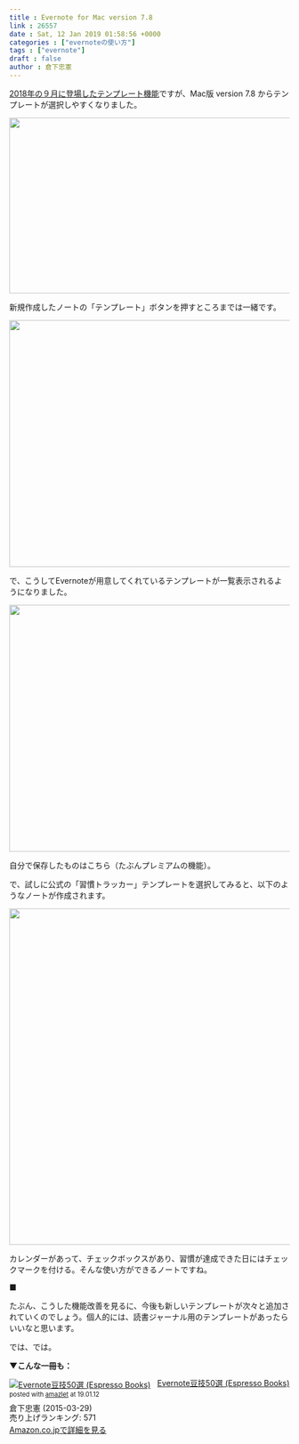 ```yaml
---
title : Evernote for Mac version 7.8
link : 26557
date : Sat, 12 Jan 2019 01:58:56 +0000
categories : ["evernoteの使い方"]
tags : ["evernote"]
draft : false
author : 倉下忠憲
---
```


<a href="https://rashita.net/blog/?p=25693">2018年の９月に登場したテンプレート機能</a>ですが、Mac版 version 7.8 からテンプレートが選択しやすくなりました。

<a href="https://rashita.net/blog/?attachment_id=26559" rel="attachment wp-att-26559"><img src="https://rashita.net/blog/wp-content/uploads/2019/01/screenshot-5-700x316.png" alt="" width="700" height="316" class="alignnone size-large wp-image-26559" /></a>

新規作成したノートの「テンプレート」ボタンを押すところまでは一緒です。

<a href="https://rashita.net/blog/?attachment_id=26560" rel="attachment wp-att-26560"><img src="https://rashita.net/blog/wp-content/uploads/2019/01/screenshot-6-700x444.png" alt="" width="700" height="444" class="alignnone size-large wp-image-26560" /></a>

で、こうしてEvernoteが用意してくれているテンプレートが一覧表示されるようになりました。

<a href="https://rashita.net/blog/?attachment_id=26561" rel="attachment wp-att-26561"><img src="https://rashita.net/blog/wp-content/uploads/2019/01/screenshot-7-700x444.png" alt="" width="700" height="444" class="alignnone size-large wp-image-26561" /></a>

自分で保存したものはこちら（たぶんプレミアムの機能）。

で、試しに公式の「習慣トラッカー」テンプレートを選択してみると、以下のようなノートが作成されます。

<a href="https://rashita.net/blog/?attachment_id=26562" rel="attachment wp-att-26562"><img src="https://rashita.net/blog/wp-content/uploads/2019/01/screenshot-8-700x605.png" alt="" width="700" height="605" class="alignnone size-large wp-image-26562" /></a>

カレンダーがあって、チェックボックスがあり、習慣が達成できた日にはチェックマークを付ける。そんな使い方ができるノートですね。

■

たぶん、こうした機能改善を見るに、今後も新しいテンプレートが次々と追加されていくのでしょう。個人的には、読書ジャーナル用のテンプレートがあったらいいなと思います。

では、では。

<strong>▼こんな一冊も：</strong>

<div class="amazlet-box" style="margin-bottom:0px;"><div class="amazlet-image" style="float:left;margin:0px 12px 1px 0px;"><a href="http://www.amazon.co.jp/exec/obidos/ASIN/B00VEEJ9XU/rashita1000-22/ref=nosim/" name="amazletlink" target="_blank"><img src="https://images-fe.ssl-images-amazon.com/images/I/41oyLdAhfmL._SL160_.jpg" alt="Evernote豆技50選 (Espresso Books)" style="border: none;" /></a></div><div class="amazlet-info" style="line-height:120%; margin-bottom: 10px"><div class="amazlet-name" style="margin-bottom:10px;line-height:120%"><a href="http://www.amazon.co.jp/exec/obidos/ASIN/B00VEEJ9XU/rashita1000-22/ref=nosim/" name="amazletlink" target="_blank">Evernote豆技50選 (Espresso Books)</a><div class="amazlet-powered-date" style="font-size:80%;margin-top:5px;line-height:120%">posted with <a href="http://www.amazlet.com/" title="amazlet" target="_blank">amazlet</a> at 19.01.12</div></div><div class="amazlet-detail">倉下忠憲 (2015-03-29)<br />売り上げランキング: 571<br /></div><div class="amazlet-sub-info" style="float: left;"><div class="amazlet-link" style="margin-top: 5px"><a href="http://www.amazon.co.jp/exec/obidos/ASIN/B00VEEJ9XU/rashita1000-22/ref=nosim/" name="amazletlink" target="_blank">Amazon.co.jpで詳細を見る</a></div></div></div><div class="amazlet-footer" style="clear: left"></div></div>
